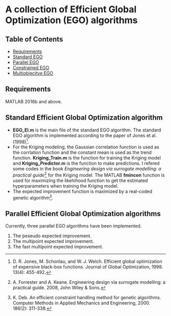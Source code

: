 # A collection of Efficient Global Optimization (EGO) algorithms
## Table of Contents
* [Requirements](#Requirements)
* [Standard EGO](#Standard-Efficient-Global-Optimization-algorithm)
* [Parallel EGO](#Requirements)
* [Constrained EGO](#Requirements)
* [Multiobjecitve EGO](#Requirements)
## Requirements
MATLAB 2016b and above.
## Standard Efficient Global Optimization algorithm
- **EGO_EI.m** is the main file of the standard EGO algorithm. The standard EGO algorithm is implemented according to the paper of Jones et al. (1998)[^1]. 
- For the Kriging modeling, the Gaussian correlation function is used as the corrlation function and the constant mean is used as the trend function. **Kriging_Train.m** is the function for training the Kriging model and **Kriging_Predictor.m** is the function to make predictions. I refered some codes in the book *Engineering design via surrogate modelling: a practical guide*[^2] for the Kriging model. The MATLAB **fmincon** function is used for maximizing the likehihood function to get the estimated hyperparameters when training the Kriging model.
- The expected improvement function is maximized by a real-coded genetic algorithm[^3].

[^1]: D. R. Jones, M. Schonlau, and W. J. Welch. Efficient global optimization of expensive black-box functions. Journal of Global Optimization, 1998. 13(4): 455-492.
[^2]: A. Forrester and A. Keane. Engineering design via surrogate modelling: a practical guide. 2008, John Wiley & Sons.
[^3]: K. Deb. An efficient constraint handling method for genetic algorithms. Computer Methods in Applied Mechanics and Engineering, 2000. 186(2): 311-338.

## Parallel Efficient Global Optimization algorithms
Currently, three parallel EGO algorithms have been implemented.
1. The peseudo expected improvement.
2. The multipoint expected improvement.
3. The fast multipoint expected improvement.
